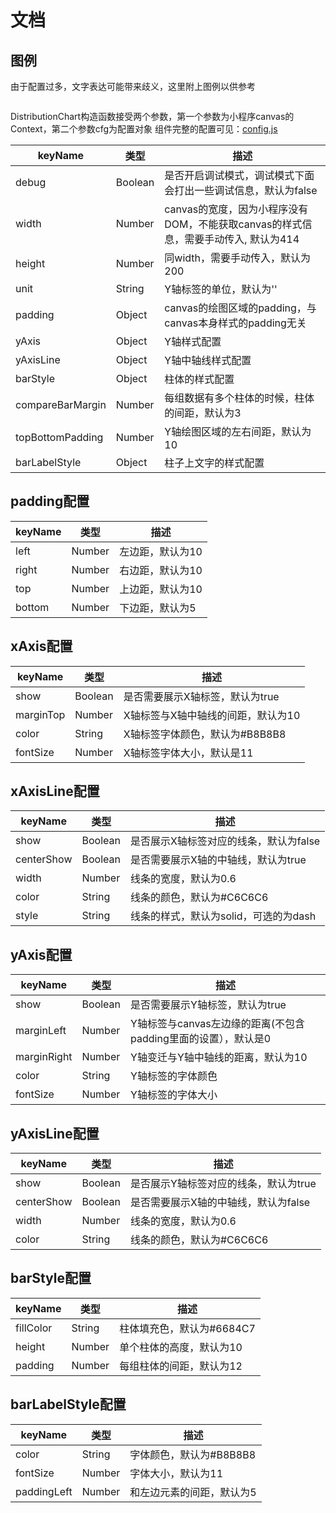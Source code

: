 # 文档

## 图例
由于配置过多，文字表达可能带来歧义，这里附上图例以供参考

<img :src="$withBase('/imgs/distributiontooltip.jpg')" width=800>

DistributionChart构造函数接受两个参数，第一个参数为小程序canvas的Context，第二个参数cfg为配置对象 组件完整的配置可见：[config.js](https://github.com/yuanzm/miniapp-charts/blob/master/src/config/barchart.js)

| keyName  | 类型     |  描述    |
|----------|----------| ---------|
| debug    | Boolean  | 是否开启调试模式，调试模式下面会打出一些调试信息，默认为false|
| width    | Number   | canvas的宽度，因为小程序没有DOM，不能获取canvas的样式信息，需要手动传入, 默认为414 |
| height   | Number   | 同width，需要手动传入，默认为200 |
| unit     | String | Y轴标签的单位，默认为'' |
| padding  | Object   | canvas的绘图区域的padding，与canvas本身样式的padding无关|
| yAxis     | Object | Y轴样式配置    |
| yAxisLine | Object | Y轴中轴线样式配置 |
| barStyle  | Object | 柱体的样式配置 |
| compareBarMargin | Number| 每组数据有多个柱体的时候，柱体的间距，默认为3|
| topBottomPadding | Number| Y轴绘图区域的左右间距，默认为10|
| barLabelStyle | Object |柱子上文字的样式配置 |

## padding配置

| keyName  | 类型     |  描述    |
|----------|----------| ---------|
| left     | Number   | 左边距，默认为10 |
| right    | Number   | 右边距，默认为10 |
| top      | Number   | 上边距，默认为10 |
| bottom   | Number   | 下边距，默认为5  |

## xAxis配置

| keyName  | 类型     |  描述    |
|----------|----------| ---------|
| show     | Boolean  | 是否需要展示X轴标签，默认为true|
| marginTop| Number   | X轴标签与X轴中轴线的间距，默认为10 |
| color    | String   | X轴标签字体颜色，默认为#B8B8B8 |
| fontSize | Number   | X轴标签字体大小，默认是11 |

## xAxisLine配置

| keyName  | 类型     |  描述    |
|----------|----------| ---------|
| show     | Boolean | 是否展示X轴标签对应的线条，默认为false |
| centerShow | Boolean | 是否需要展示X轴的中轴线，默认为true |
| width     | Number   | 线条的宽度，默认为0.6 |
| color     | String    | 线条的颜色，默认为#C6C6C6 |
| style     | String    | 线条的样式，默认为solid，可选的为dash |

## yAxis配置

| keyName  | 类型     |  描述    |
|----------|----------| ---------|
| show     | Boolean  | 是否需要展示Y轴标签，默认为true|
| marginLeft | Number | Y轴标签与canvas左边缘的距离(不包含padding里面的设置），默认是0 |
| marginRight | Number | Y轴变迁与Y轴中轴线的距离，默认为10 |
| color     | String  | Y轴标签的字体颜色 |
| fontSize  | Number   | Y轴标签的字体大小 |


## yAxisLine配置

| keyName  | 类型     |  描述    |
|----------|----------| ---------|
| show     | Boolean | 是否展示Y轴标签对应的线条，默认为true|
| centerShow | Boolean | 是否需要展示X轴的中轴线，默认为false|
| width     | Number   | 线条的宽度，默认为0.6 |
| color     | String    | 线条的颜色，默认为#C6C6C6 |

## barStyle配置
| keyName  | 类型     |  描述    |
|----------|----------| ---------|
| fillColor| String  |柱体填充色，默认为#6684C7|
| height   | Number  |单个柱体的高度，默认为10|
| padding  | Number |每组柱体的间距，默认为12|

## barLabelStyle配置

| keyName  | 类型     |  描述    |
|----------|----------| ---------|
| color     | String  | 字体颜色，默认为#B8B8B8|
| fontSize  | Number   |  字体大小，默认为11|
| paddingLeft| Number| 和左边元素的间距，默认为5|

